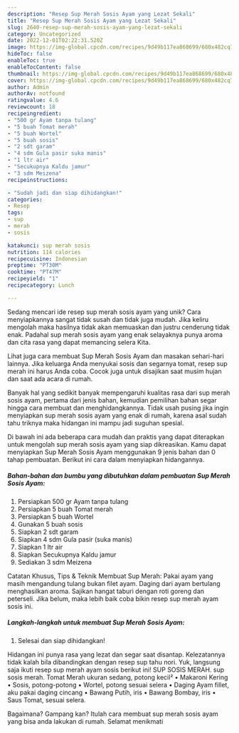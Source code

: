 ```yaml
---
description: "Resep Sup Merah Sosis Ayam yang Lezat Sekali"
title: "Resep Sup Merah Sosis Ayam yang Lezat Sekali"
slug: 2640-resep-sup-merah-sosis-ayam-yang-lezat-sekali
category: Uncategorized
date: 2022-12-01T02:22:31.520Z
image: https://img-global.cpcdn.com/recipes/9d49b117ea868699/680x482cq70/sup-merah-sosis-ayam-foto-resep-utama.jpg
hideToc: false
enableToc: true
enableTocContent: false
thumbnail: https://img-global.cpcdn.com/recipes/9d49b117ea868699/680x482cq70/sup-merah-sosis-ayam-foto-resep-utama.jpg
cover: https://img-global.cpcdn.com/recipes/9d49b117ea868699/680x482cq70/sup-merah-sosis-ayam-foto-resep-utama.jpg
author: Admin
authorAv: notfound
ratingvalue: 4.6
reviewcount: 18
recipeingredient:
- "500 gr Ayam tanpa tulang"
- "5 buah Tomat merah"
- "5 buah Wortel"
- "5 buah sosis"
- "2 sdt garam"
- "4 sdm Gula pasir suka manis"
- "1 ltr air"
- "Secukupnya Kaldu jamur"
- "3 sdm Meizena"
recipeinstructions:

- "Sudah jadi dan siap dihidangkan!"
categories:
- Resep
tags:
- sup
- merah
- sosis

katakunci: sup merah sosis 
nutrition: 114 calories
recipecuisine: Indonesian
preptime: "PT30M"
cooktime: "PT47M"
recipeyield: "1"
recipecategory: Lunch

---
```





Sedang mencari ide resep sup merah sosis ayam yang unik? Cara menyiapkannya sangat tidak susah dan tidak juga mudah. Jika keliru mengolah maka hasilnya tidak akan memuaskan dan justru cenderung tidak enak. Padahal sup merah sosis ayam yang enak selayaknya punya aroma dan cita rasa yang dapat memancing selera Kita.





Lihat juga cara membuat Sup Merah Sosis Ayam dan masakan sehari-hari lainnya. Jika keluarga Anda menyukai sosis dan segarnya tomat, resep sup merah ini harus Anda coba. Cocok juga untuk disajikan saat musim hujan dan saat ada acara di rumah.

Banyak hal yang sedikit banyak mempengaruhi kualitas rasa dari sup merah sosis ayam, pertama dari jenis bahan, kemudian pemilihan bahan segar hingga cara membuat dan menghidangkannya. Tidak usah pusing jika ingin menyiapkan sup merah sosis ayam yang enak di rumah, karena asal sudah tahu triknya maka hidangan ini mampu jadi suguhan spesial.






Di bawah ini ada beberapa cara mudah dan praktis yang dapat diterapkan untuk mengolah sup merah sosis ayam yang siap dikreasikan. Kamu dapat menyiapkan Sup Merah Sosis Ayam menggunakan 9 jenis bahan dan 0 tahap pembuatan. Berikut ini cara dalam menyiapkan hidangannya.

<!--inarticleads1-->

##### Bahan-bahan dan bumbu yang dibutuhkan dalam pembuatan Sup Merah Sosis Ayam:

1. Persiapkan 500 gr Ayam tanpa tulang
1. Persiapkan 5 buah Tomat merah
1. Persiapkan 5 buah Wortel
1. Gunakan 5 buah sosis
1. Siapkan 2 sdt garam
1. Siapkan 4 sdm Gula pasir (suka manis)
1. Siapkan 1 ltr air
1. Siapkan Secukupnya Kaldu jamur
1. Sediakan 3 sdm Meizena


Catatan Khusus, Tips &amp; Teknik Membuat Sup Merah: Pakai ayam yang masih mengandung tulang bukan filet ayam. Daging dari ayam bertulang menghasilkan aroma. Sajikan hangat taburi dengan roti goreng dan peterseli. Jika belum, maka lebih baik coba bikin resep sup merah ayam sosis ini. 

<!--inarticleads2-->

##### Langkah-langkah untuk membuat Sup Merah Sosis Ayam:


1. Selesai dan siap dihidangkan!

Hidangan ini punya rasa yang lezat dan segar saat disantap. Kelezatannya tidak kalah bila dibandingkan dengan resep sup tahu nori. Yuk, langsung saja ikuti resep sup merah ayam sosis berikut ini! SUP SOSIS MERAH. sup sosis merah. Tomat Merah ukuran sedang, potong kecil² • Makaroni Kering • Sosis, potong-potong • Wortel, potong sesuai selera • Daging Ayam fillet, aku pakai daging cincang • Bawang Putih, iris • Bawang Bombay, iris • Saus Tomat, sesuai selera. 

Bagaimana? Gampang kan? Itulah cara membuat sup merah sosis ayam yang bisa anda lakukan di rumah. Selamat menikmati
